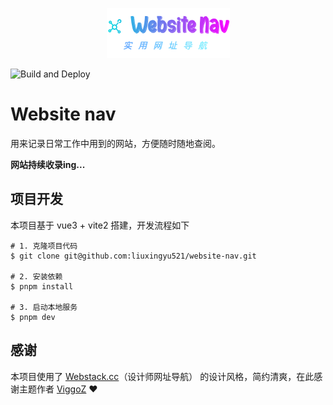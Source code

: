 <p align="center">
  <a href="https://liuxingyu521.github.io/website-nav" target="_blank">
    <img src="./public/logo.png" alt="website-nave-logo">
  </a>
</p>

![Build and Deploy](https://github.com/liuxingyu521/website-nav/actions/workflows/deploy.yml/badge.svg)

# Website nav

用来记录日常工作中用到的网站，方便随时随地查阅。

**网站持续收录ing...**

## 项目开发

本项目基于 vue3 + vite2 搭建，开发流程如下

```shell
# 1. 克隆项目代码
$ git clone git@github.com:liuxingyu521/website-nav.git

# 2. 安装依赖
$ pnpm install

# 3. 启动本地服务
$ pnpm dev
```

## 感谢

本项目使用了 [Webstack.cc](http://webstack.cc/cn/index.html)（设计师网址导航） 的设计风格，简约清爽，在此感谢主题作者 [ViggoZ](https://github.com/ViggoZ) :heart:
